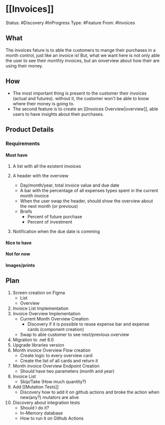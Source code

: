 # [[Invoices]]

Status: #Discovery #InProgress
Type: #Feature
From: #Invoices 

## What
The invoices fature is to able the customers to mange their purchases in a month control, just like an invoice is!
But, what we want here is not only able the user to see their monthly invoices, but an onverview about how their are using their money.

## How
- The most important thing is present to the customer their invoices (actual and futures). without it, the customer won't be able to know where their money is going to.
- The second feature is to create an [[Invoices Overview|overview]], able users to have insights about their purchases.


## Product Details
###  Requirements
#### Must have
1. A list with all the existent invoices
1. A header with the overview 
	- Day/month/year, total invoice value and due date
	- A bar with the percentage of all expenses types spent in the current month invoice
	-  When the user swap the header, should show the overview about the next month (or previous)
	- Briefs 
		- Percent of future purchase  
		- Percent of investment 

1. Notification when the due date is comming
#### Nice to have
#### Not for now
#### Images/prints

## Plan
1. Screen creation on Figma
	- List
	- Overview
1. Invoice List Implementation 
1. Invoice Overview Implementation 
	- Current Month Overview Creation 
		- Discovery if it is possible to reuse expense bar and expense cards (component creation)
	- Swap to able customer to see next/previous overview
1. Migration to .net 6.0
1. Upgrade libraries version
1. Month invoice Overview Flow creation
	- Create logic to every overview card 
	- Create the list of all cards and return it
1. Month invoice Overview Endpoint Creation
	- Should have two parameters (month and year)
1. Invoice List
	- Skip/Take (How much quantity?)
1. Add [[Mutation Tests]]
	- Discovery how to add it on github actions and broke the action when new(any?) mutators are alive
1. Discovery about integration tests
	- Should I do it?
	- In-Memory database 
	- How to run it on Github Actions

